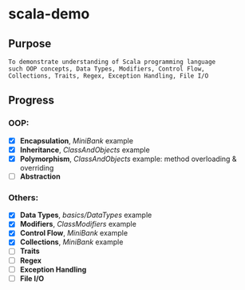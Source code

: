 # scala-demo

## Purpose
```
To demonstrate understanding of Scala programming language
such OOP concepts, Data Types, Modifiers, Control Flow,
Collections, Traits, Regex, Exception Handling, File I/O
```

## Progress
### OOP:
- [x] **Encapsulation**, *MiniBank* example
- [x] **Inheritance**, *ClassAndObjects* example
- [x] **Polymorphism**, *ClassAndObjects* example: method overloading & overriding
- [ ] **Abstraction**

### Others:
- [x] **Data Types**, *basics/DataTypes* example
- [x] **Modifiers**, *ClassModifiers* example
- [x] **Control Flow**, *MiniBank* example
- [x] **Collections**, *MiniBank* example
- [ ] **Traits**
- [ ] **Regex**
- [ ] **Exception Handling**
- [ ] **File I/O**